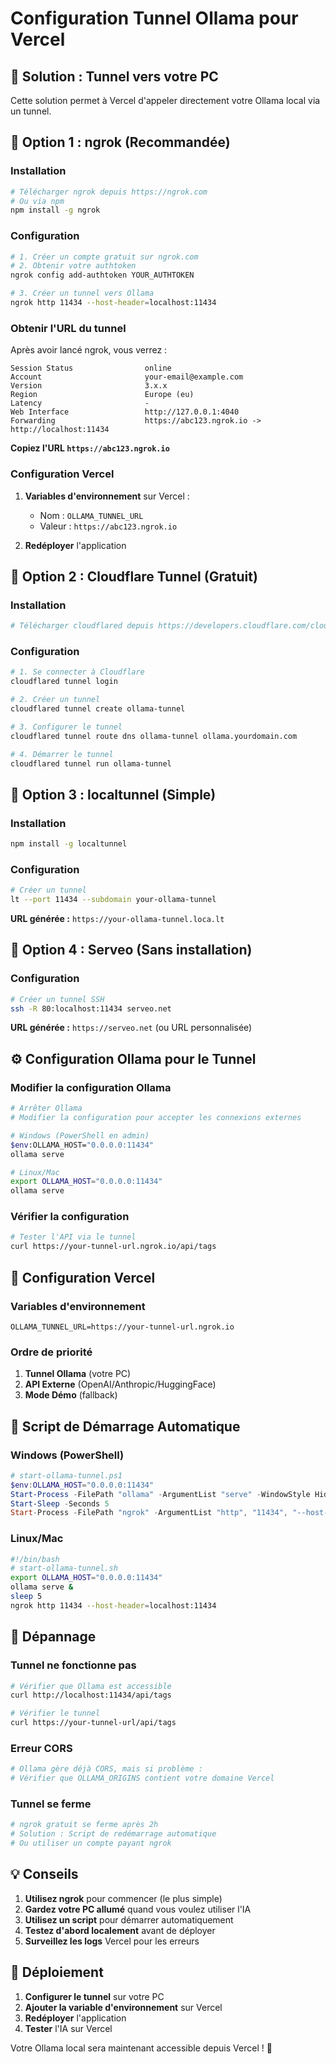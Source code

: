 # Configuration Tunnel Ollama pour Vercel

## 🚀 **Solution : Tunnel vers votre PC**

Cette solution permet à Vercel d'appeler directement votre Ollama local via un tunnel.

## 🔧 **Option 1 : ngrok (Recommandée)**

### Installation
```bash
# Télécharger ngrok depuis https://ngrok.com
# Ou via npm
npm install -g ngrok
```

### Configuration
```bash
# 1. Créer un compte gratuit sur ngrok.com
# 2. Obtenir votre authtoken
ngrok config add-authtoken YOUR_AUTHTOKEN

# 3. Créer un tunnel vers Ollama
ngrok http 11434 --host-header=localhost:11434
```

### Obtenir l'URL du tunnel
Après avoir lancé ngrok, vous verrez :
```
Session Status                online
Account                       your-email@example.com
Version                       3.x.x
Region                        Europe (eu)
Latency                       -
Web Interface                 http://127.0.0.1:4040
Forwarding                    https://abc123.ngrok.io -> http://localhost:11434
```

**Copiez l'URL `https://abc123.ngrok.io`**

### Configuration Vercel
1. **Variables d'environnement** sur Vercel :
   - Nom : `OLLAMA_TUNNEL_URL`
   - Valeur : `https://abc123.ngrok.io`

2. **Redéployer** l'application

## 🔧 **Option 2 : Cloudflare Tunnel (Gratuit)**

### Installation
```bash
# Télécharger cloudflared depuis https://developers.cloudflare.com/cloudflare-one/connections/connect-apps/install-and-setup/installation/
```

### Configuration
```bash
# 1. Se connecter à Cloudflare
cloudflared tunnel login

# 2. Créer un tunnel
cloudflared tunnel create ollama-tunnel

# 3. Configurer le tunnel
cloudflared tunnel route dns ollama-tunnel ollama.yourdomain.com

# 4. Démarrer le tunnel
cloudflared tunnel run ollama-tunnel
```

## 🔧 **Option 3 : localtunnel (Simple)**

### Installation
```bash
npm install -g localtunnel
```

### Configuration
```bash
# Créer un tunnel
lt --port 11434 --subdomain your-ollama-tunnel
```

**URL générée :** `https://your-ollama-tunnel.loca.lt`

## 🔧 **Option 4 : Serveo (Sans installation)**

### Configuration
```bash
# Créer un tunnel SSH
ssh -R 80:localhost:11434 serveo.net
```

**URL générée :** `https://serveo.net` (ou URL personnalisée)

## ⚙️ **Configuration Ollama pour le Tunnel**

### Modifier la configuration Ollama
```bash
# Arrêter Ollama
# Modifier la configuration pour accepter les connexions externes

# Windows (PowerShell en admin)
$env:OLLAMA_HOST="0.0.0.0:11434"
ollama serve

# Linux/Mac
export OLLAMA_HOST="0.0.0.0:11434"
ollama serve
```

### Vérifier la configuration
```bash
# Tester l'API via le tunnel
curl https://your-tunnel-url.ngrok.io/api/tags
```

## 🎯 **Configuration Vercel**

### Variables d'environnement
```
OLLAMA_TUNNEL_URL=https://your-tunnel-url.ngrok.io
```

### Ordre de priorité
1. **Tunnel Ollama** (votre PC)
2. **API Externe** (OpenAI/Anthropic/HuggingFace)
3. **Mode Démo** (fallback)

## 🔄 **Script de Démarrage Automatique**

### Windows (PowerShell)
```powershell
# start-ollama-tunnel.ps1
$env:OLLAMA_HOST="0.0.0.0:11434"
Start-Process -FilePath "ollama" -ArgumentList "serve" -WindowStyle Hidden
Start-Sleep -Seconds 5
Start-Process -FilePath "ngrok" -ArgumentList "http", "11434", "--host-header=localhost:11434"
```

### Linux/Mac
```bash
#!/bin/bash
# start-ollama-tunnel.sh
export OLLAMA_HOST="0.0.0.0:11434"
ollama serve &
sleep 5
ngrok http 11434 --host-header=localhost:11434
```

## 🐛 **Dépannage**

### Tunnel ne fonctionne pas
```bash
# Vérifier que Ollama est accessible
curl http://localhost:11434/api/tags

# Vérifier le tunnel
curl https://your-tunnel-url/api/tags
```

### Erreur CORS
```bash
# Ollama gère déjà CORS, mais si problème :
# Vérifier que OLLAMA_ORIGINS contient votre domaine Vercel
```

### Tunnel se ferme
```bash
# ngrok gratuit se ferme après 2h
# Solution : Script de redémarrage automatique
# Ou utiliser un compte payant ngrok
```

## 💡 **Conseils**

1. **Utilisez ngrok** pour commencer (le plus simple)
2. **Gardez votre PC allumé** quand vous voulez utiliser l'IA
3. **Utilisez un script** pour démarrer automatiquement
4. **Testez d'abord localement** avant de déployer
5. **Surveillez les logs** Vercel pour les erreurs

## 🚀 **Déploiement**

1. **Configurer le tunnel** sur votre PC
2. **Ajouter la variable d'environnement** sur Vercel
3. **Redéployer** l'application
4. **Tester** l'IA sur Vercel

Votre Ollama local sera maintenant accessible depuis Vercel ! 🎉
